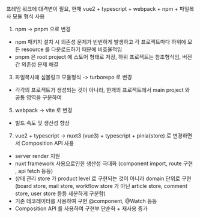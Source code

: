 프레임 워크에 대격변이 필요, 현재 vue2 + typescript + webpack + npm +  파일복사 모듈 형식 사용

1. npm -> pnpm 으로 변경
- npm 패키지 설치 시 의존성 문제가 빈번하게 발생하고 각 프로젝트마다 하위에 모든 resource 를 다운로드하기 때문에 비효율적임
- pnpm 은 root project 에 스토어 형태로 저장, 하위 프로젝트는 참조형식임, 버전간 의존성 문제 해결
3. 파일복사에 심볼링크 모듈형식 -> turborepo 로 변경
- 각각의 프로젝트가 생성되는 것이 아니라, 한개의 프로젝트에서 main project 와 공통 영역을 구분하여 
5. webpack -> vite 로 변경
- 빌드 속도 및 생산성 향상 
7. vue2 + typescript -> nuxt3 (vue3) + typescript + pinia(store) 로 변경하면서 Composition API 사용
- server render 지원
- nuxt framework 사용으로인한 생산성 극대화 (component import, route 구현 , api fetch 등등)
- 상태 관리 store 가 product level 로 구현되는 것이 아니라 domain 단위로 구현 
  (board store, mail store, workflow store 가 아닌 article store, comment store, user store 등등 세분하게 구분함) 
- 기존 데코레이터를 사용하여 구현 @component, @Watch 등등
- Composition API 를 사용하여 구현부 단순화 + 재사용 증가
